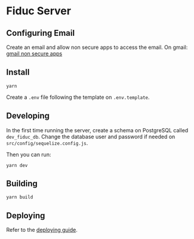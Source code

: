 # Fiduc Server 

## Configuring Email

Create an email and allow non secure apps to access the email.
    On gmail: [gmail non secure apps](https://myaccount.google.com/lesssecureapps)

## Install

    yarn

Create a `.env` file following the template on `.env.template`.

## Developing

In the first time running the server, create a schema on PostgreSQL called `dev_fiduc_db`. Change the database user and password if needed on `src/config/sequelize.config.js`.

Then you can run:

    yarn dev

## Building

    yarn build
   
## Deploying

Refer to the [deploying guide](https://github.com/d-vida/fiduc-server/blob/master/DEPLOYING.md).

